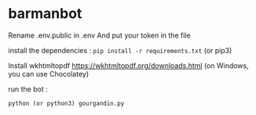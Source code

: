 # barmanbot

Rename .env.public in .env
And put your token in the file

install the dependencies :
`pip install -r requirements.txt` (or pip3)

Install wkhtmltopdf
<https://wkhtmltopdf.org/downloads.html>
(on Windows, you can use Chocolatey)

run the bot :

`python (or python3) gourgandin.py`
